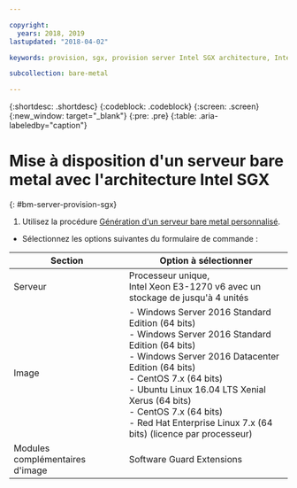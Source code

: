 ```yaml
---

copyright:
  years: 2018, 2019
lastupdated: "2018-04-02"

keywords: provision, sgx, provision server Intel SGX architecture, Intel SGX architecture

subcollection: bare-metal

---
```


{:shortdesc: .shortdesc}
{:codeblock: .codeblock}
{:screen: .screen}
{:new_window: target="_blank"}
{:pre: .pre}
{:table: .aria-labeledby="caption"}

# Mise à disposition d'un serveur bare metal avec l'architecture Intel SGX
{: #bm-server-provision-sgx}

1. Utilisez la procédure [Génération d'un serveur bare metal personnalisé](/docs/infrastructure/bare-metal?topic=bare-metal-ordering-baremetal-server).
* Sélectionnez les options suivantes du formulaire de commande :

|Section|Option à sélectionner|
|------|------|
|Serveur|Processeur unique,<br> Intel Xeon E3-1270 v6 avec un stockage de jusqu'à 4 unités |
|Image|- Windows Server 2016 Standard Edition (64 bits)<br>- Windows Server 2016 Standard Edition (64 bits)<br> - Windows Server 2016 Datacenter Edition (64 bits) <br>- CentOS 7.x (64 bits) <br> - Ubuntu Linux 16.04 LTS Xenial Xerus (64 bits)<br>- CentOS 7.x (64 bits) <br>- Red Hat Enterprise Linux 7.x (64 bits) (licence par processeur)|
|Modules complémentaires d'image|Software Guard Extensions|
